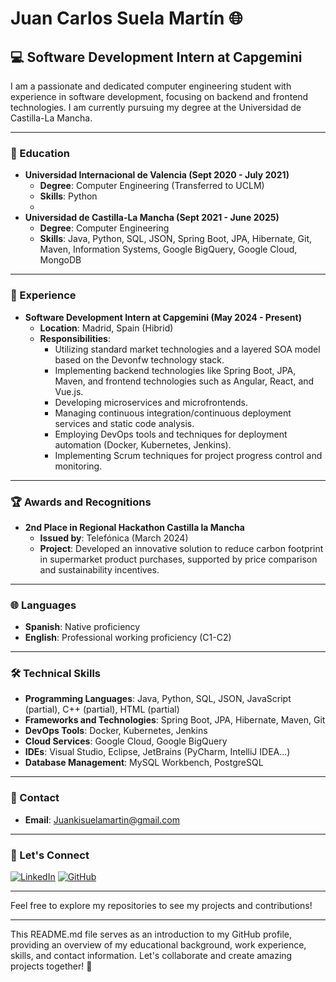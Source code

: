 # Juan Carlos Suela Martín 🌐

## 💻 Software Development Intern at Capgemini

I am a passionate and dedicated computer engineering student with experience in software development, focusing on backend and frontend technologies. I am currently pursuing my degree at the Universidad de Castilla-La Mancha.

---

### 🏫 Education

- **Universidad Internacional de Valencia (Sept 2020 - July 2021)**
  - **Degree**: Computer Engineering (Transferred to UCLM)
  - **Skills**: Python
  - 
- **Universidad de Castilla-La Mancha (Sept 2021 - June 2025)**
  - **Degree**: Computer Engineering
  - **Skills**: Java, Python, SQL, JSON, Spring Boot, JPA, Hibernate, Git, Maven, Information Systems, Google BigQuery, Google Cloud, MongoDB

---

### 💼 Experience

- **Software Development Intern at Capgemini (May 2024 - Present)**
  - **Location**: Madrid, Spain (Hibrid)
  - **Responsibilities**:
    - Utilizing standard market technologies and a layered SOA model based on the Devonfw technology stack.
    - Implementing backend technologies like Spring Boot, JPA, Maven, and frontend technologies such as Angular, React, and Vue.js.
    - Developing microservices and microfrontends.
    - Managing continuous integration/continuous deployment services and static code analysis.
    - Employing DevOps tools and techniques for deployment automation (Docker, Kubernetes, Jenkins).
    - Implementing Scrum techniques for project progress control and monitoring.

---

### 🏆 Awards and Recognitions

- **2nd Place in Regional Hackathon Castilla la Mancha**
  - **Issued by**: Telefónica (March 2024)
  - **Project**: Developed an innovative solution to reduce carbon footprint in supermarket product purchases, supported by price comparison and sustainability incentives.

---

### 🌐 Languages

- **Spanish**: Native proficiency
- **English**: Professional working proficiency (C1-C2)

---

### 🛠 Technical Skills

- **Programming Languages**: Java, Python, SQL, JSON, JavaScript (partial), C++ (partial), HTML (partial)
- **Frameworks and Technologies**: Spring Boot, JPA, Hibernate, Maven, Git
- **DevOps Tools**: Docker, Kubernetes, Jenkins
- **Cloud Services**: Google Cloud, Google BigQuery
- **IDEs**: Visual Studio, Eclipse, JetBrains (PyCharm, IntelliJ IDEA...)
- **Database Management**: MySQL Workbench, PostgreSQL

---

### 📧 Contact

- **Email**: [Juankisuelamartin@gmail.com](mailto:Juankisuelamartin@gmail.com)

---

### 🚀 Let's Connect

[![LinkedIn](https://img.shields.io/badge/LinkedIn-blue?style=flat&logo=linkedin)](https://www.linkedin.com/in/your-profile)
[![GitHub](https://img.shields.io/badge/GitHub-black?style=flat&logo=github)](https://github.com/your-profile)

---

Feel free to explore my repositories to see my projects and contributions!

---

This README.md file serves as an introduction to my GitHub profile, providing an overview of my educational background, work experience, skills, and contact information. Let's collaborate and create amazing projects together! 🚀

